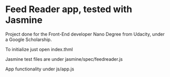 # Feed Reader app, tested with Jasmine

Project done for the Front-End developer Nano Degree from Udacity, under a Google Scholarship.

To initialize just open index.thml

Jasmine test files are under jasmine/spec/feedreader.js

App functionality under js/app.js



